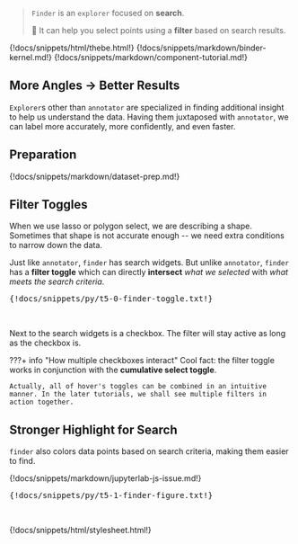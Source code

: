 > `Finder` is an `explorer` focused on **search**.
>
> :speedboat: It can help you select points using a **filter** based on search results.

{!docs/snippets/html/thebe.html!}
{!docs/snippets/markdown/binder-kernel.md!}
{!docs/snippets/markdown/component-tutorial.md!}

## **More Angles -> Better Results**

`Explorer`s other than `annotator` are specialized in finding additional insight to help us understand the data. Having them juxtaposed with `annotator`, we can label more accurately, more confidently, and even faster.

## **Preparation**

{!docs/snippets/markdown/dataset-prep.md!}

## **Filter Toggles**

When we use lasso or polygon select, we are describing a shape. Sometimes that shape is not accurate enough -- we need extra conditions to narrow down the data.

Just like `annotator`, `finder` has search widgets. But unlike `annotator`, `finder` has a **filter toggle** which can directly **intersect** *what we selected* with *what meets the search criteria*.

<pre data-executable>
{!docs/snippets/py/t5-0-finder-toggle.txt!}
</pre><br>

Next to the search widgets is a checkbox. The filter will stay active as long as the checkbox is.

???+ info "How multiple checkboxes interact"
    Cool fact: the filter toggle works in conjunction with the **cumulative select toggle**.

    Actually, all of hover's toggles can be combined in an intuitive manner. In the later tutorials, we shall see multiple filters in action together.

## **Stronger Highlight for Search**

`finder` also colors data points based on search criteria, making them easier to find.

{!docs/snippets/markdown/jupyterlab-js-issue.md!}

<pre data-executable>
{!docs/snippets/py/t5-1-finder-figure.txt!}
</pre><br>

{!docs/snippets/html/stylesheet.html!}
